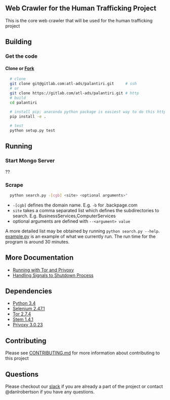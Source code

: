 ## Web Crawler for the Human Trafficking Project

This is the core web crawler that will be used for the human trafficking project

## Building

### Get the code

#### Clone or [Fork](http://doc.gitlab.com/ee/workflow/forking_workflow.html)

```bash
  # clone
  git clone git@gitlab.com:atl-ads/palantiri.git     # ssh
  # or
  git clone https://gitlab.com/atl-ads/palantiri.git # http
  # build
  cd palantiri
  
  # install pip; anaconda python package is easiest way to do this https://www.continuum.io/downloads
  pip install -e .

  # test
  python setup.py test
```

## Running

### Start Mongo Server
??


### Scrape
```bash
  python search.py -[cgb] <site> <optional arguments>"
```
  - `-[cgb]` defines the domain name. E.g. `-b` for <area>.backpage.com
  - `site` takes a comma separated list which defines the subdirectories to search. E.g. BusinessServices,ComputerServices
  - optional arguments are defined with `--<argument> value`

A more detailed list may be obtained by running `python search.py --help`. [example.py](example.py) is an example of what
we currently run. The run time for the program is around 30 minutes.

## More Documentation

- [Running with Tor and Privoxy](docs/RunWithTor.md)
- [Handling Signals to Shutdown Process](docs/ShutdownSignal.md)

## Dependencies

- [Python 3.4](https://www.python.org/)
- [Selenium 2.47.1](https://github.com/seleniumhq/selenium)
- [Tor 2.7.4](https://www.torproject.org/)
- [Stem 1.4.1](https://stem.torproject.org/)
- [Privoxy 3.0.23](http://www.privoxy.org/)

## Contributing

Please see [CONTRIBUTING.md](CONTRIBUTING.md) for more information about contributing to this project

## Questions

Please checkout our [slack](https://atl-data-scientists.slack.com) if you are already a part of the project or contact @danlrobertson if you have any questions.
